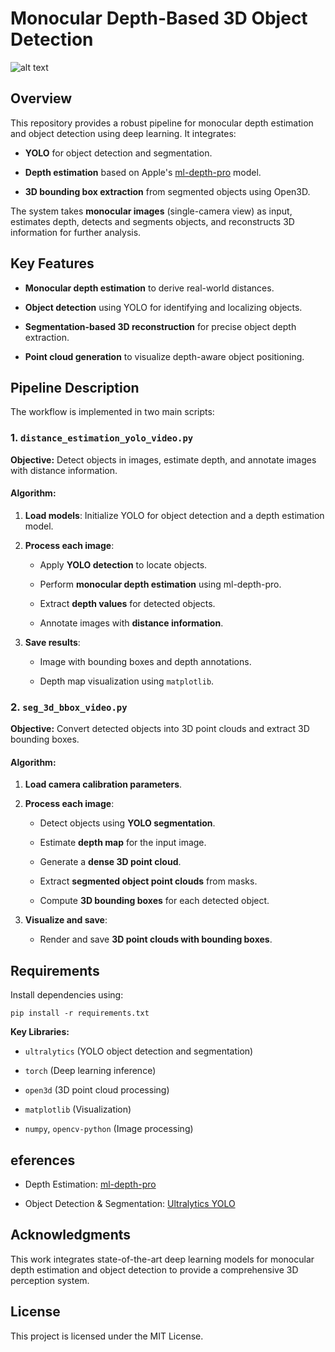 # Monocular Depth-Based 3D Object Detection
![alt text](https://github.com/bohdanvodianyk/monocular-depth-object-detection/examples/frame_0027.jpg?raw=true)
## Overview

This repository provides a robust pipeline for monocular depth estimation and object detection using deep learning. It integrates:

-   **YOLO** for object detection and segmentation.
    
-   **Depth estimation** based on Apple's [ml-depth-pro](https://github.com/apple/ml-depth-pro) model.
    
-   **3D bounding box extraction** from segmented objects using Open3D.
    

The system takes **monocular images** (single-camera view) as input, estimates depth, detects and segments objects, and reconstructs 3D information for further analysis.

## Key Features

-   **Monocular depth estimation** to derive real-world distances.
    
-   **Object detection** using YOLO for identifying and localizing objects.
    
-   **Segmentation-based 3D reconstruction** for precise object depth extraction.
    
-   **Point cloud generation** to visualize depth-aware object positioning.
## Pipeline Description

The workflow is implemented in two main scripts:

### 1. `distance_estimation_yolo_video.py`

**Objective:** Detect objects in images, estimate depth, and annotate images with distance information.

#### Algorithm:

1.  **Load models**: Initialize YOLO for object detection and a depth estimation model.
    
2.  **Process each image**:
    
    -   Apply **YOLO detection** to locate objects.
        
    -   Perform **monocular depth estimation** using ml-depth-pro.
        
    -   Extract **depth values** for detected objects.
        
    -   Annotate images with **distance information**.
        
3.  **Save results**:
    
    -   Image with bounding boxes and depth annotations.
        
    -   Depth map visualization using `matplotlib`.
        

### 2. `seg_3d_bbox_video.py`

**Objective:** Convert detected objects into 3D point clouds and extract 3D bounding boxes.

#### Algorithm:

1.  **Load camera calibration parameters**.
    
2.  **Process each image**:
    
    -   Detect objects using **YOLO segmentation**.
        
    -   Estimate **depth map** for the input image.
        
    -   Generate a **dense 3D point cloud**.
        
    -   Extract **segmented object point clouds** from masks.
        
    -   Compute **3D bounding boxes** for each detected object.
        
3.  **Visualize and save**:
    
    -   Render and save **3D point clouds with bounding boxes**.
## Requirements

Install dependencies using:

```
pip install -r requirements.txt
```

**Key Libraries:**

-   `ultralytics` (YOLO object detection and segmentation)
    
-   `torch` (Deep learning inference)
    
-   `open3d` (3D point cloud processing)
    
-   `matplotlib` (Visualization)
    
-   `numpy`, `opencv-python` (Image processing)

## eferences

-   Depth Estimation: [ml-depth-pro](https://github.com/apple/ml-depth-pro)
    
-   Object Detection & Segmentation: [Ultralytics YOLO](https://github.com/ultralytics/ultralytics)
    

## Acknowledgments

This work integrates state-of-the-art deep learning models for monocular depth estimation and object detection to provide a comprehensive 3D perception system.

## License

This project is licensed under the MIT License.